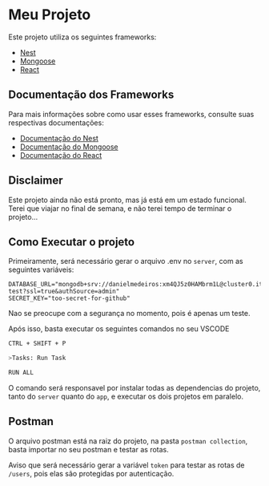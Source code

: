 # Meu Projeto

Este projeto utiliza os seguintes frameworks:

- [Nest](https://nestjs.com/)
- [Mongoose](https://mongoosejs.com/)
- [React](https://pt-br.reactjs.org/)

## Documentação dos Frameworks

Para mais informações sobre como usar esses frameworks, consulte suas respectivas documentações:

- [Documentação do Nest](https://docs.nestjs.com/)
- [Documentação do Mongoose](https://mongoosejs.com/docs/guide.html)
- [Documentação do React](https://pt-br.reactjs.org/docs/getting-started.html)

## Disclaimer

Este projeto ainda não está pronto, mas já está em um estado funcional.
Terei que viajar no final de semana, e não terei tempo de terminar o projeto...

## Como Executar o projeto

Primeiramente, será necessário gerar o arquivo .env no ```server```, com as seguintes variáveis:

```
DATABASE_URL="mongodb+srv://danielmedeiros:xm4QJ5z0HAMbrm1L@cluster0.itnlx.mongodb.net/quickDev-test?ssl=true&authSource=admin"
SECRET_KEY="too-secret-for-github"
```

Nao se preocupe com a segurança no momento, pois é apenas um teste.

Após isso, basta executar os seguintes comandos no seu VSCODE

```bash
CTRL + SHIFT + P
```

```bash
>Tasks: Run Task
```

```bash
RUN ALL
```

O comando será responsavel por instalar todas as dependencias do projeto, tanto do ```server``` quanto do ```app```, e executar os dois projetos em paralelo.

## Postman

O arquivo postman está na raiz do projeto, na pasta ```postman collection```, basta importar no seu postman e testar as rotas.

Aviso que será necessário gerar a variável ```token``` para testar as rotas de ```/users```, pois elas são protegidas por autenticação.

